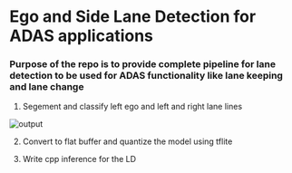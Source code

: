 # Ego and Side Lane Detection for ADAS applications
### Purpose of the repo is to provide complete pipeline for lane detection to be used for ADAS functionality like lane keeping and lane change
1) Segement and classify left ego and left and right lane lines

![output](https://user-images.githubusercontent.com/22799415/109520292-5b520e80-7aac-11eb-982d-0ff7c8d0ab9e.gif)

2) Convert to flat buffer and quantize the model using tflite 

4) Write cpp inference for the LD
